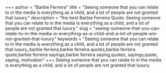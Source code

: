 +++
author = "Barbie Ferreira"
title = "Seeing someone that you can relate to in the media is everything as a child, and a lot of people are not granted that luxury."
description = "the best Barbie Ferreira Quote: Seeing someone that you can relate to in the media is everything as a child, and a lot of people are not granted that luxury."
slug = "seeing-someone-that-you-can-relate-to-in-the-media-is-everything-as-a-child-and-a-lot-of-people-are-not-granted-that-luxury"
keywords = "Seeing someone that you can relate to in the media is everything as a child, and a lot of people are not granted that luxury.,barbie ferreira,barbie ferreira quotes,barbie ferreira quote,barbie ferreira sayings,barbie ferreira saying,quotes, sayings,quote, saying, motivation"
+++
Seeing someone that you can relate to in the media is everything as a child, and a lot of people are not granted that luxury.
